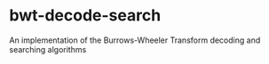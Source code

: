 # bwt-decode-search
An implementation of the Burrows-Wheeler Transform decoding and searching algorithms
